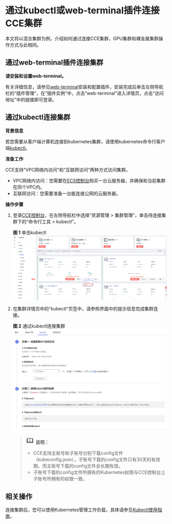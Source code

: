 # 通过kubectl或web-terminal插件连接CCE集群<a name="cce_01_0107"></a>

本文将以混合集群为例，介绍如何通过连接CCE集群，GPU集群和裸金属集群操作方式与此相同。

## 通过web-terminal插件连接集群<a name="section6597175818153"></a>

**请安装和设置web-terminal。**

有关详细信息，请参见[web-terminal](web-terminal.md)安装和配置插件，安装完成后单击左侧导航栏的“插件管理“，在“插件实例”中，点击“web-terminal”进入详情页，点击“访问地址”中的链接即可登录。

## 通过kubectl连接集群<a name="section37321625113110"></a>

**背景信息**

若您需要从客户端计算机连接到kubernetes集群，请使用kubernetes命令行客户端[kubectl](https://kubernetes.io/docs/user-guide/kubectl/)。

**准备工作**

CCE支持“VPC网络内访问“和“互联网访问“两种方式访问集群。

-   VPC网络内访问：您需要在[ECS控制台](https://console.huaweicloud.com/ecm/#/ecs/manager/vmList)购买一台云服务器，并确保和当前集群在同个VPC内。
-   互联网访问：您需要准备一台能连接公网的云服务器。

**操作步骤**

1.  登录[CCE控制台](https://console.huaweicloud.com/cce2.0/?utm_source=helpcenter)，在左侧导航栏中选择“资源管理 \> 集群管理”，单击待连接集群下的“命令行工具 \>  kubectl”。

    **图 1**  单击kubectl<a name="fig118327236614"></a>  
    ![](figures/单击kubectl.png "单击kubectl")

2.  在集群详情页中的“kubectl“页签中，请参照界面中的提示信息完成集群连接。

    **图 2**  通过kubectl连接集群<a name="fig1366811551535"></a>  
    ![](figures/通过kubectl连接集群.png "通过kubectl连接集群")

    >![](public_sys-resources/icon-note.gif) **说明：**   
    >-   CCE支持主账号和子账号分别下载config文件（kubeconfig.json），子账号下载的config文件只有30天的有效期，而主账号下载的config文件会长期有效。  
    >-   子账号下载的config文件所拥有的Kubernetes权限与CCE控制台上子账号所拥有的权限一致。  


## 相关操作<a name="section422912118536"></a>

连接集群后，您可以使用Kubernetes管理工作负载，具体请参见[Kubectl使用指南](Kubectl使用指南.md)。

